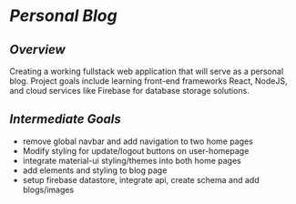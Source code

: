 # _Personal Blog_

## _Overview_

Creating a working fullstack web application that will serve as a personal blog. Project goals include learning front-end frameworks React, NodeJS, and cloud services like Firebase for database storage solutions. 

## _Intermediate Goals_

* remove global navbar and add navigation to two home pages
* Modify styling for update/logout buttons on user-homepage
* integrate material-ui styling/themes into both home pages
* add elements and styling to blog page
* setup firebase datastore, integrate api, create schema and add blogs/images